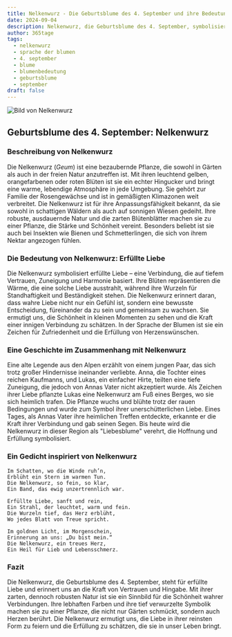 ```yaml
---
title: Nelkenwurz - Die Geburtsblume des 4. September und ihre Bedeutung
date: 2024-09-04
description: Nelkenwurz, die Geburtsblume des 4. September, symbolisiert Erfüllte Liebe. Erfahre mehr über ihre Geschichte, Bedeutung und Symbolik in der Sprache der Blumen.
author: 365tage
tags:
  - nelkenwurz
  - sprache der blumen
  - 4. september
  - blume
  - blumenbedeutung
  - geburtsblume
  - september
draft: false
---
```


![Bild von Nelkenwurz](https://cdn.pixabay.com/photo/2016/02/02/02/12/baemmu-1174683_640.jpg#center)

## Geburtsblume des 4. September: Nelkenwurz

### Beschreibung von Nelkenwurz

Die Nelkenwurz (_Geum_) ist eine bezaubernde Pflanze, die sowohl in Gärten als auch in der freien Natur anzutreffen ist. Mit ihren leuchtend gelben, orangefarbenen oder roten Blüten ist sie ein echter Hingucker und bringt eine warme, lebendige Atmosphäre in jede Umgebung. Sie gehört zur Familie der Rosengewächse und ist in gemäßigten Klimazonen weit verbreitet. Die Nelkenwurz ist für ihre Anpassungsfähigkeit bekannt, da sie sowohl in schattigen Wäldern als auch auf sonnigen Wiesen gedeiht. Ihre robuste, ausdauernde Natur und die zarten Blütenblätter machen sie zu einer Pflanze, die Stärke und Schönheit vereint. Besonders beliebt ist sie auch bei Insekten wie Bienen und Schmetterlingen, die sich von ihrem Nektar angezogen fühlen.

### Die Bedeutung von Nelkenwurz: Erfüllte Liebe

Die Nelkenwurz symbolisiert erfüllte Liebe – eine Verbindung, die auf tiefem Vertrauen, Zuneigung und Harmonie basiert. Ihre Blüten repräsentieren die Wärme, die eine solche Liebe ausstrahlt, während ihre Wurzeln für Standhaftigkeit und Beständigkeit stehen. Die Nelkenwurz erinnert daran, dass wahre Liebe nicht nur ein Gefühl ist, sondern eine bewusste Entscheidung, füreinander da zu sein und gemeinsam zu wachsen. Sie ermutigt uns, die Schönheit in kleinen Momenten zu sehen und die Kraft einer innigen Verbindung zu schätzen. In der Sprache der Blumen ist sie ein Zeichen für Zufriedenheit und die Erfüllung von Herzenswünschen.

### Eine Geschichte im Zusammenhang mit Nelkenwurz

Eine alte Legende aus den Alpen erzählt von einem jungen Paar, das sich trotz großer Hindernisse ineinander verliebte. Anna, die Tochter eines reichen Kaufmanns, und Lukas, ein einfacher Hirte, teilten eine tiefe Zuneigung, die jedoch von Annas Vater nicht akzeptiert wurde. Als Zeichen ihrer Liebe pflanzte Lukas eine Nelkenwurz am Fuß eines Berges, wo sie sich heimlich trafen. Die Pflanze wuchs und blühte trotz der rauen Bedingungen und wurde zum Symbol ihrer unerschütterlichen Liebe. Eines Tages, als Annas Vater ihre heimlichen Treffen entdeckte, erkannte er die Kraft ihrer Verbindung und gab seinen Segen. Bis heute wird die Nelkenwurz in dieser Region als "Liebesblume" verehrt, die Hoffnung und Erfüllung symbolisiert.

### Ein Gedicht inspiriert von Nelkenwurz

```
Im Schatten, wo die Winde ruh’n,  
Erblüht ein Stern im warmen Tun.  
Die Nelkenwurz, so fein, so klar,  
Ein Band, das ewig unzertrennlich war.  

Erfüllte Liebe, sanft und rein,  
Ein Strahl, der leuchtet, warm und fein.  
Die Wurzeln tief, das Herz erblüht,  
Wo jedes Blatt von Treue spricht.  

Im goldnen Licht, im Morgenschein,  
Erinnerung an uns: „Du bist mein.“  
Die Nelkenwurz, ein treues Herz,  
Ein Heil für Lieb und Lebensschmerz.  
```

### Fazit

Die Nelkenwurz, die Geburtsblume des 4. September, steht für erfüllte Liebe und erinnert uns an die Kraft von Vertrauen und Hingabe. Mit ihrer zarten, dennoch robusten Natur ist sie ein Sinnbild für die Schönheit wahrer Verbindungen. Ihre lebhaften Farben und ihre tief verwurzelte Symbolik machen sie zu einer Pflanze, die nicht nur Gärten schmückt, sondern auch Herzen berührt. Die Nelkenwurz ermutigt uns, die Liebe in ihrer reinsten Form zu feiern und die Erfüllung zu schätzen, die sie in unser Leben bringt.